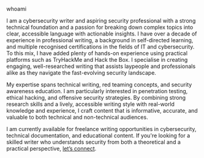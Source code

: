 whoami

I am a cybersecurity writer and aspiring security professional with a strong technical foundation and a passion for breaking down complex topics into clear, accessible language with actionable insights. I have over a decade of experience in professional writing, a background in self-directed learning, and multiple recognised certifications in the fields of IT and cybersecurity. To this mix, I have added plenty of hands-on experience using practical platforms such as TryHackMe and Hack the Box. I specialise in creating engaging, well-researched writing that assists laypeople and professionals alike as they navigate the fast-evolving security landscape.

My expertise spans technical writing, red teaming concepts, and security awareness education. I am particularly interested in penetration testing, ethical hacking, and offensive security strategies. By combining strong research skills and a lively, accessible writing style with real-world knowledge and experience, I craft content that is informative, accurate, and valuable to both technical and non-technical audiences.

I am currently available for freelance writing opportunities in cybersecurity, technical documentation, and educational content. If you're looking for a skilled writer who understands security from both a theoretical and a practical perspective, [let’s connect](mailto:c_emmett@zohomail.eu).
